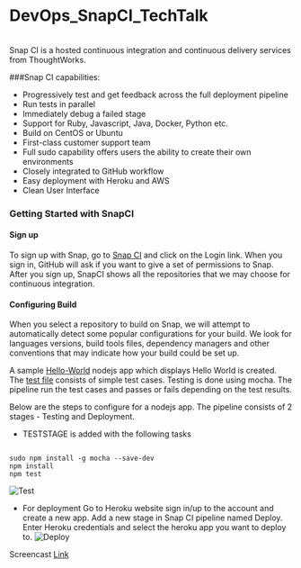 # DevOps_SnapCI_TechTalk
<br/>Snap CI is a hosted continuous integration and continuous delivery services from ThoughtWorks.

###Snap CI capabilities:
* Progressively test and get feedback across the full deployment pipeline
* Run tests in parallel
* Immediately debug a failed stage
* Support for Ruby, Javascript, Java, Docker, Python etc.  
* Build on CentOS or Ubuntu
* First-class customer support team
* Full sudo capability offers users the ability to create their own environments
* Closely integrated to GitHub workflow
* Easy deployment with Heroku and AWS
* Clean User Interface

### Getting Started with SnapCI
#### Sign up 
To sign up with Snap, go to [Snap CI](https://www.snap-ci.com) and click on the Login link.
When you sign in, GitHub will ask if you want to give a set of permissions to Snap. After you sign up, SnapCI shows all the repositories that we may choose for continuous integration. 

#### Configuring Build 
When you select a repository to build on Snap, we will attempt to automatically detect some popular configurations for your build. We look for languages versions, build tools files, dependency managers and other conventions that may indicate how your build could be set up.

A sample [Hello-World]() nodejs app which displays Hello World is created. The [test file]() consists of simple test cases. Testing is done using mocha. The pipeline run the test cases and passes or fails depending on the test results.

Below are the steps to configure for a nodejs app. The pipeline consists of 2 stages - Testing and Deployment.

* TESTSTAGE is added with the following tasks 

<pre><code>
sudo npm install -g mocha --save-dev
npm install
npm test
</code></pre>
![Test]()
* For deployment Go to Heroku website sign in/up to the account and create a new app. Add a new stage in Snap CI pipeline named Deploy. Enter Heroku credentials and select the heroku app you want to deploy to.
![Deploy]()


Screencast 
[Link](https://drive.google.com/file/d/0B4s9cWAWOC29bWZtd1gwQUYyWWc/view?usp=sharing)

